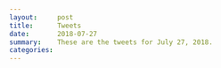 ```yaml
---
layout:     post
title:      Tweets
date:       2018-07-27
summary:    These are the tweets for July 27, 2018.
categories:
---
```


